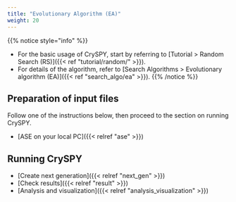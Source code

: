 ```yaml
---
title: "Evolutionary Algorithm (EA)"
weight: 20
---
```


{{% notice style="info" %}}
- For the basic usage of CrySPY, start by referring to [Tutorial > Random Search (RS)]({{< ref "tutorial/random/" >}}).
- For details of the algorithm, refer to [Search Algorithms > Evolutionary algorithm (EA)]({{< ref "search_algo/ea" >}}).
{{% /notice %}}

## Preparation of input files

Follow one of the instructions below, then proceed to the section on running CrySPY.

- [ASE on your local PC]({{< relref "ase" >}})

## Running CrySPY
- [Create next generation]({{< relref "next_gen" >}})
- [Check results]({{< relref "result" >}})
- [Analysis and visualization]({{< relref "analysis_visualization" >}})